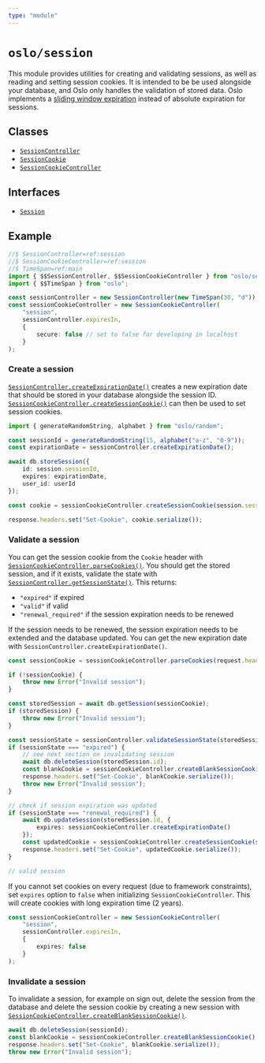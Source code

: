 ```yaml
---
type: "module"
---
```


# `oslo/session`

This module provides utilities for creating and validating sessions, as well as reading and setting session cookies. It is intended to be be used alongside your database, and Oslo only handles the validation of stored data. Oslo implements a [sliding window expiration](/reference/session/SessionController) instead of absolute expiration for sessions.

## Classes

- [`SessionController`](ref:session)
- [`SessionCookie`](ref:session)
- [`SessionCookieController`](ref:session)

## Interfaces

- [`Session`](ref:session)

## Example

```ts
//$ SessionController=ref:session
//$ SessionCookieController=ref:session
//$ TimeSpan=ref:main
import { $$SessionController, $$SessionCookieController } from "oslo/session";
import { $$TimeSpan } from "oslo";

const sessionController = new SessionController(new TimeSpan(30, "d"));
const sessionCookieController = new SessionCookieController(
	"session",
	sessionController.expiresIn,
	{
		secure: false // set to false for developing in localhost
	}
);
```

### Create a session

[`SessionController.createExpirationDate()`](ref:session) creates a new expiration date that should be stored in your database alongside the session ID. [`SessionCookieController.createSessionCookie()`](ref:session) can then be used to set session cookies.

```ts
import { generateRandomString, alphabet } from "oslo/random";

const sessionId = generateRandomString(15, alphabet("a-z", "0-9"));
const expirationDate = sessionController.createExpirationDate();

await db.storeSession({
	id: session.sessionId,
	expires: expirationDate,
	user_id: userId
});

const cookie = sessionCookieController.createSessionCookie(session.sessionId);

response.headers.set("Set-Cookie", cookie.serialize());
```

### Validate a session

You can get the session cookie from the `Cookie` header with [`SessionCookieController.parseCookies()`](ref:session). You should get the stored session, and if it exists, validate the state with [`SessionController.getSessionState()`](ref:session). This returns:

- `"expired"` if expired
- `"valid"` if valid
- `"renewal_required"` if the session expiration needs to be renewed

If the session needs to be renewed, the session expiration needs to be extended and the database updated. You can get the new expiration date with `SessionController.createExpirationDate()`.

```ts
const sessionCookie = sessionCookieController.parseCookies(request.headers.get("Cookie"));

if (!sessionCookie) {
	throw new Error("Invalid session");
}

const storedSession = await db.getSession(sessionCookie);
if (storedSession) {
	throw new Error("Invalid session");
}

const sessionState = sessionController.validateSessionState(storedSession.expires);
if (sessionState === "expired") {
	// see next section on invalidating session
	await db.deleteSession(storedSession.id);
	const blankCookie = sessionCookieController.createBlankSessionCookie();
	response.headers.set("Set-Cookie", blankCookie.serialize());
	throw new Error("Invalid session");
}

// check if session expiration was updated
if (sessionState === "renewal_required") {
	await db.updateSession(storedSession.id, {
		expires: sessionCookieController.createExpirationDate()
	});
	const updatedCookie = sessionCookieController.createSessionCookie(storedSession.id);
	response.headers.set("Set-Cookie", updatedCookie.serialize());
}

// valid session
```

If you cannot set cookies on every request (due to framework constraints), set `expires` option to `false` when initializing `SessionCookieController`. This will create cookies with long expiration time (2 years).

```ts
const sessionCookieController = new SessionCookieController(
	"session",
	sessionController.expiresIn,
	{
		expires: false
	}
);
```

### Invalidate a session

To invalidate a session, for example on sign out, delete the session from the database and delete the session cookie by creating a new session with [`SessionCookieController.createBlankSessionCookie()`](ref:session).

```ts
await db.deleteSession(sessionId);
const blankCookie = sessionCookieController.createBlankSessionCookie();
response.headers.set("Set-Cookie", blankCookie.serialize());
throw new Error("Invalid session");
```
